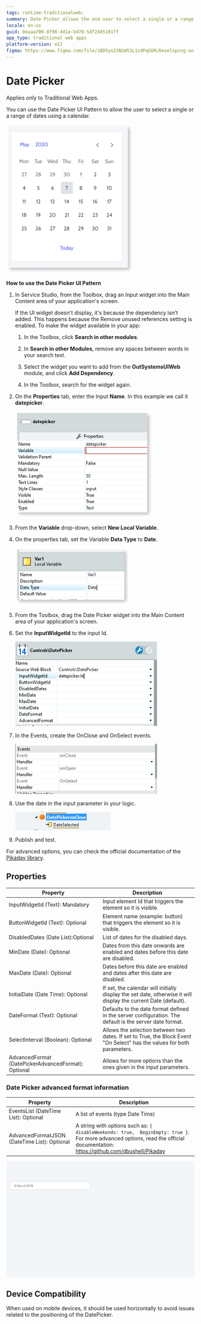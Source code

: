 ```yaml
---
tags: runtime-traditionalweb; 
summary: Date Picker allows the end user to select a single or a range of dates using a calendar.
locale: en-us
guid: 0eaaa700-8f98-4d1e-b478-5df2d45101ff
app_type: traditional web apps
platform-version: o11
figma: https://www.figma.com/file/iBD5yo23NiW53L1zdPqGGM/Developing-an-Application?type=design&node-id=230%3A0&mode=design&t=KpVEJMvnBwiukqql-1
---
```


# Date Picker

<div class="info" markdown="1">

Applies only to Traditional Web Apps.

</div>

You can use the Date Picker UI Pattern to allow the user to select a single or a range of dates using a calendar.

![Illustration of the Date Picker UI Pattern in a Traditional Web App](images/datepicker-image-13.png "Date Picker UI Pattern")

**How to use the Date Picker UI Pattern**

<!-- Drag an input and the DatePicker to the screen and set up the parameters. Only the InputWidgetId parameter is mandatory and must reference an input widget that will show the date picked on the page. -->

1. In Service Studio, from the Toolbox, drag an Input widget into the Main Content area of your application's screen.

    If the UI widget doesn't display, it's because the dependency isn't added. This happens because the Remove unused references setting is enabled. To make the widget available in your app:

    1. In the Toolbox, click **Search in other modules**.

    1. In **Search in other Modules**, remove any spaces between words in your search text.
    
    1. Select the widget you want to add from the **OutSystemsUIWeb** module, and click **Add Dependency**. 
    
    1. In the Toolbox, search for the widget again.

1. On the **Properties** tab, enter the Input **Name**. In this example we call it **datepicker**. 

    ![Screenshot showing where to enter the Input Name for the Date Picker](images/datepicker-image-14.png "Setting the Input Name")

1. From the **Variable** drop-down, select **New Local Variable**.

1. On the properties tab, set the Variable **Data Type** to **Date**.

    ![Screenshot demonstrating how to set the Variable Data Type to Date for the Date Picker](images/datepicker-image-16.png "Setting the Variable Data Type")
 
1. From the Toolbox, drag the Date Picker widget into the Main Content area of your application's screen.

1. Set the **InputWidgetId** to the input Id. 

    ![Screenshot showing how to set the InputWidgetId for the Date Picker widget](images/datepicker-image-2.png "Linking the Date Picker to an Input Widget")

1. In the Events, create the OnClose and OnSelect events.

    ![Screenshot of the process to create OnClose and OnSelect events for the Date Picker](images/datepicker-image-7.png "Creating OnClose and OnSelect Events")

1. Use the date in the input parameter in your logic.

    ![Screenshot illustrating how to use the date from the Date Picker in application logic](images/datepicker-image-8.png "Using the Date in Logic")

1. Publish and test.

For advanced options, you can check the official documentation of the [Pikaday library](https://github.com/dbushell/Pikaday).

## Properties

| **Property** | **Description** |
|---|---|
| InputWidgetId (Text): Mandatory | Input element Id that triggers the element so it is visible. |
| ButtonWidgetId (Text): Optional | Element name (example: button) that  triggers the element so it is visible. |
| DisabledDates (Date List):Optional | List of dates for the disabled days. |
| MinDate (Date): Optional | Dates from this date onwards are enabled and  dates before this date are disabled. |
| MaxDate (Date): Optional | Dates before this date are enabled and dates after this date are disabled. |
| InitialDate (Date Time): Optional | If set, the calendar will initially display the set date, otherwise it will display the current Date (default). |
| DateFormat (Text): Optional | Defaults to the date format defined in the server configuration. The default is the server date format. |
| SelectInterval (Boolean): Optional | Allows the selection between two dates. If set to True, the Block Event "On Select" has the values for both parameters. |
| AdvancedFormat (DatePickerAdvancedFormat): Optional | Allows for more options than the ones given in the input parameters.                                                    |

### Date Picker advanced format information

| **Property** | **Description** |
|---|---
| EventsList (DateTime List): Optional | A list of events (type Date Time) |
| AdvancedFormatJSON (DateTime List): Optional | A string with options such as: `{ disableWeekends: true,  BeginEmpty: true }`. For more advanced options, read the official documentation: <https://github.com/dbushell/Pikaday> |

![Animated GIF demonstrating the interaction with the Date Picker UI in a Traditional Web App](images/datepicker-gif-1.gif "Date Picker Interaction")

## Device Compatibility

When used on mobile devices, it should be used horizontally to avoid issues related to the positioning of the DatePicker.

